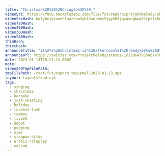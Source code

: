 ```yaml
---
title: "Christmas%20%26%20Cringle%3F%20-"
videoSrc: https://f000.backblazeb2.com/file/futureporn/projektmelody-chaturbate-20230113.mp4
videoSrcHash: bafybeigtamchlaazrba3ybl6wermbz5jgyhb5jqzqmngbwq32rpzl45g74?filename=projektmelody-chaturbate-20230113T182113Z-source.mp4
video720Hash: 
video480Hash: 
video360Hash: 
video240Hash: 
thinHash: 
thiccHash: 
announceTitle: "it%27s%20christmas-ish%20afternoon%21%20ready%20to%20d%2ack%20my%20halls%21"
announceUrl: https://twitter.com/ProjektMelody/status/1613964398506147853
date: 2023-01-13T18:21:13.000Z
note: 
video240TmpFilePath: 
tmpFilePath: /root/futureporn_tmp/pmel-2023-01-13.mp4
layout: layouts/vod.njk
tags:
  - singing
  - christmas
  - karaoke
  - just-chatting
  - holiday
  - lovense-lush
  - tomboy
  - live2d
  - debut
  - pegging
  - asmr
  - strapon-dildo
  - erotic-roleplay
  - edging
---
```

